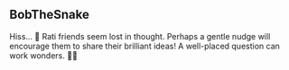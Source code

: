 ## BobTheSnake
Hiss... 🤔 Rati friends seem lost in thought. Perhaps a gentle nudge will encourage them to share their brilliant ideas! A well-placed question can work wonders. 🐍💬
